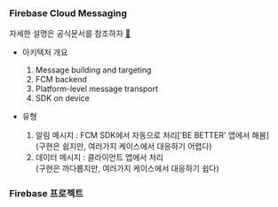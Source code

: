 ### Firebase Cloud Messaging
자세한 설명은 공식문서를 참조하자 [📌](https://firebase.google.com/docs/cloud-messaging)

+ 아키텍처 개요
  1. Message building and targeting
  2. FCM backend
  3. Platform-level message transport
  4. SDK on device
 
+ 유형
  1. 알림 메시지 : FCM SDK에서 자동으로 처리['BE BETTER' 앱에서 해봄]  
  (구현은 쉽지만, 여러가지 케이스에서 대응하기 어렵다)  
  2. 데이터 메시지 : 클라이언트 앱에서 처리  
  (구현은 까다롭지만, 여러가지 케이스에서 대응하기 쉽다)
  
### Firebase 프로젝트
